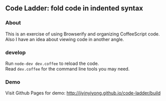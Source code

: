 
Code Ladder: fold code in indented syntax
------

### About

This is an exercise of using Browserify and organizing CoffeeScript code.  
Also I have an idea about viewing code in another angle.  

### develop

Run `node-dev dev.coffee` to reload the code.  
Read `dev.coffee` for the command line tools you may need.  

### Demo

Visit Github Pages for demo: http://jiyinyiyong.github.io/code-ladder/build  